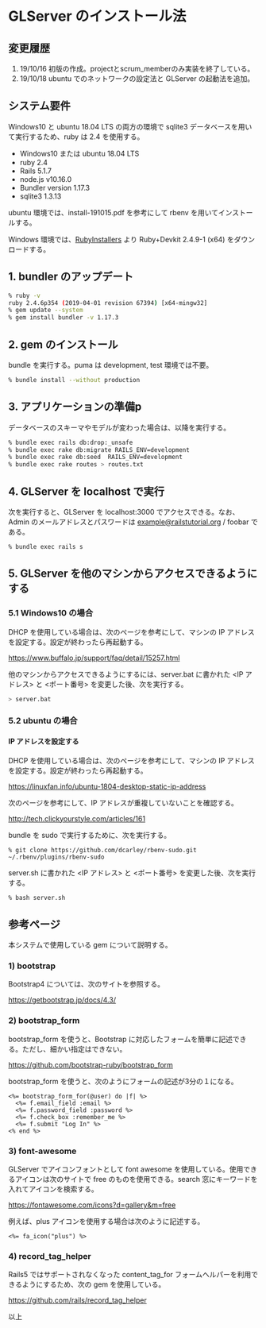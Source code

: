 # GLServer のインストール法

## 変更履歴
1. 19/10/16 初版の作成。projectとscrum_memberのみ実装を終了している。
1. 19/10/18 ubuntu でのネットワークの設定法と GLServer の起動法を追加。

## システム要件

Windows10 と ubuntu 18.04 LTS の両方の環境で sqlite3 データベースを用いて実行するため、ruby は 2.4 を使用する。

  - Windows10 または ubuntu 18.04 LTS
  - ruby    2.4
  - Rails   5.1.7
  - node.js v10.16.0
  - Bundler version 1.17.3
  - sqlite3 1.3.13

ubuntu 環境では、install-191015.pdf を参考にして rbenv を用いてインストールする。

Windows 環境では、[RubyInstallers](https://rubyinstaller.org/downloads/) より Ruby+Devkit 2.4.9-1 (x64) をダウンロードする。

## 1. bundler のアップデート

```bash
% ruby -v
ruby 2.4.6p354 (2019-04-01 revision 67394) [x64-mingw32]
% gem update --system
% gem install bundler -v 1.17.3
```

## 2. gem のインストール

bundle を実行する。puma は development, test 環境では不要。

```bash
% bundle install --without production
```

## 3. アプリケーションの準備p

データベースのスキーマやモデルが変わった場合は、以降を実行する。

```bash
% bundle exec rails db:drop:_unsafe
% bundle exec rake db:migrate RAILS_ENV=development
% bundle exec rake db:seed  RAILS_ENV=development
% bundle exec rake routes > routes.txt
```

## 4. GLServer を localhost で実行

次を実行すると、GLServer を localhost:3000 でアクセスできる。なお、Admin のメールアドレスとパスワードは example@railstutorial.org / foobar である。

```bash
% bundle exec rails s
```

## 5. GLServer を他のマシンからアクセスできるようにする

### 5.1 Windows10 の場合

DHCP を使用している場合は、次のページを参考にして、マシンの IP アドレスを設定する。設定が終わったら再起動する。

https://www.buffalo.jp/support/faq/detail/15257.html

他のマシンからアクセスできるようにするには、server.bat に書かれた <IP アドレス> と <ポート番号> を変更した後、次を実行する。

```bash
> server.bat
```

### 5.2 ubuntu の場合

#### IP アドレスを設定する

DHCP を使用している場合は、次のページを参考にして、マシンの IP アドレスを設定する。設定が終わったら再起動する。

https://linuxfan.info/ubuntu-1804-desktop-static-ip-address

次のページを参考にして、IP アドレスが重複していないことを確認する。

http://tech.clickyourstyle.com/articles/161


bundle を sudo で実行するために、次を実行する。

```text
% git clone https://github.com/dcarley/rbenv-sudo.git ~/.rbenv/plugins/rbenv-sudo
```

server.sh に書かれた <IP アドレス> と <ポート番号> を変更した後、次を実行する。

```bash
% bash server.sh
```

## 参考ページ

本システムで使用している gem について説明する。

### 1) bootstrap

Bootstrap4 については、次のサイトを参照する。

https://getbootstrap.jp/docs/4.3/

### 2) bootstrap_form

bootstrap_form を使うと、Bootstrap に対応したフォームを簡単に記述できる。ただし、細かい指定はできない。

https://github.com/bootstrap-ruby/bootstrap_form

bootstrap_form を使うと、次のようにフォームの記述が3分の１になる。

```erb
<%= bootstrap_form_for(@user) do |f| %>
  <%= f.email_field :email %>
  <%= f.password_field :password %>
  <%= f.check_box :remember_me %>
  <%= f.submit "Log In" %>
<% end %>
```

### 3) font-awesome

GLServer でアイコンフォントとして font awesome を使用している。使用できるアイコンは次のサイトで free のものを使用できる。search 窓にキーワードを入れてアイコンを検索する。

https://fontawesome.com/icons?d=gallery&m=free

例えば、plus アイコンを使用する場合は次のように記述する。

```erb
<%= fa_icon("plus") %>
```

### 4) record_tag_helper

Rails5 ではサポートされなくなった content_tag_for フォームヘルパーを利用できるようにするため、次の gem を使用している。

https://github.com/rails/record_tag_helper


以上




